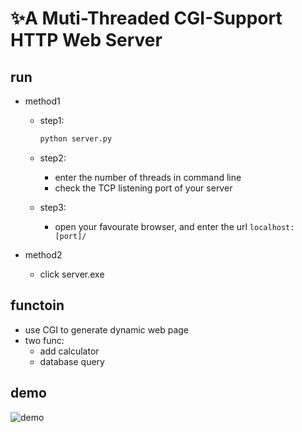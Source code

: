 # 	✨A Muti-Threaded CGI-Support HTTP Web Server

## run

- method1

  - step1:

    ```python
    python server.py
    ```

  - step2:		
    - enter the number of threads in command line
    - check the TCP listening port of your server

  - step3:
    - open your favourate browser, and enter the url `localhost:[port]/`


- method2
  - click server.exe

## functoin

- use CGI to generate dynamic web page
- two func:
  - add calculator
  - database query

## demo

![demo](./demo/demo.gif)